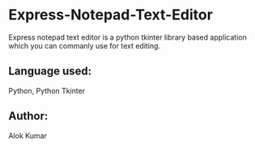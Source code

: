 # Express-Notepad-Text-Editor
Express notepad text editor is a python tkinter library based application which you can commanly use for text editing.

## Language used:
Python, Python Tkinter

## Author:
Alok Kumar
